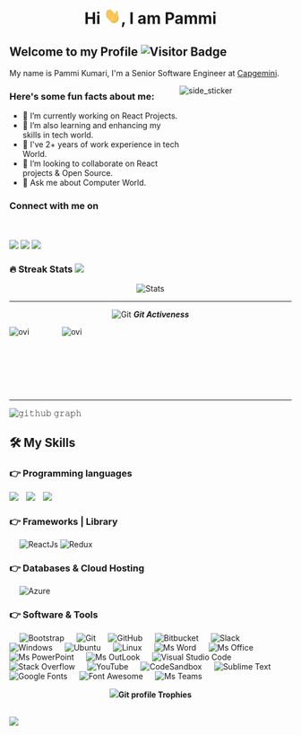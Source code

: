 <h1 align="center">Hi <img src="https://raw.githubusercontent.com/ABSphreak/ABSphreak/master/gifs/Hi.gif" width="30px">, I am Pammi </h1>

## Welcome to my Profile ![Visitor Badge](https://visitor-badge.laobi.icu/badge?page_id=PammiKumari1234)


My name is Pammi Kumari, I'm a Senior Software Engineer at [Capgemini](https://www.capgemini.com/). 

<img align="right" width=200px height=200px alt="side_sticker" src="https://media.giphy.com/media/TEnXkcsHrP4YedChhA/giphy.gif" />

<h3> Here's some fun facts about me: </h3>

- 🔭 I’m currently working on React Projects.
- 🏢 I’m also learning and enhancing my skills in tech world.
- 🌱 I've 2+ years of work experience in tech World.
- 👯 I’m looking to collaborate on React projects & Open Source.
- 💬 Ask me about Computer World.

<h3>Connect with me on</h3>
 <br>
<br>
<a target="_blank" href="https://www.linkedin.com/in/pammi-kumari-099978179/"><img src="https://img.shields.io/badge/-LinkedIn-0077B5?style=for-the-badge&logo=Linkedin&logoColor=white"></img></a>
<a target="_blank" href="mailto:pammisao1234@gmail.com"><img src="https://img.shields.io/badge/-Gmail-D14836?style=for-the-badge&logo=Gmail&logoColor=white"></img></a>
<a target="_blank" href="https://github.com/PammiKumari1234"><img src="https://img.shields.io/badge/GitHub-181717.svg?style=for-the-badge&logo=GitHub&logoColor=white"></img></a>




### 🔥 Streak Stats <img src="https://media.giphy.com/media/iY8CRBdQXODJSCERIr/giphy.gif" width="30px">&nbsp;
<p align="center"><img src="https://github-readme-stats.vercel.app/api?username=PammiKumari1234&theme=gruvbox" alt="Stats"  /></p>


<hr>
<p align="center">
 <img src="https://media.giphy.com/media/W5eoZHPpUx9sapR0eu/giphy.gif" width="30px" alt="Git"/>&nbsp;<i><b>Git Activeness</b></i></p>
 
 
 <p><img align="left" src="https://github-readme-stats.vercel.app/api/top-langs?username=PammiKumari1234&show_icons=true&locale=en&layout=compact&theme=gruvbox" alt="ovi" /></p>
<p>&nbsp;<img align="right" src="https://github-readme-stats.vercel.app/api?username=PammiKumari1234&show_icons=true&locale=en&theme=gruvbox" alt="ovi" width="410" /></p>
<br><br><br><br><br>


<hr>



![𝚐𝚒𝚝𝚑𝚞𝚋 𝚐𝚛𝚊𝚙𝚑](https://activity-graph.herokuapp.com/graph?username=PammiKumari1234&theme=gruvbox&hide_border=true&area=true)


## 🛠️ My Skills
### 👉 Programming languages
<p align="left"> 
  
![](https://img.shields.io/badge/-HTML5-E34F26?style=flat-square&logo=html5&logoColor=white)&emsp;![](https://img.shields.io/badge/-CSS3-1572B6?style=flat-square&logo=css3)&emsp;![](https://img.shields.io/badge/-JavaScript-black?style=flat-square&logo=javascript)
</p>


### 👉 Frameworks | Library
<p align="left"> 
 &emsp;
  <img alt="ReactJs" src="https://img.shields.io/badge/React-61DAFB.svg?style=for-the-badge&logo=React&logoColor=black"/>
 <img alt="Redux" src="https://img.shields.io/badge/Redux-593D88?style=for-the-badge&logo=redux&logoColor=white">
  &emsp;
</p>


### 👉 Databases & Cloud Hosting
<p align="left">
 &emsp;
  <img alt="Azure" src="https://img.shields.io/badge/microsoft%20azure-0089D6?style=for-the-badge&logo=microsoft-azure&logoColor=white">
  &emsp;
</p>


 ### 👉 Software & Tools

<p align="left">
  &emsp;
   <img alt="Bootstrap" src="https://img.shields.io/badge/Bootstrap-7952B3.svg?style=for-the-badge&logo=Bootstrap&logoColor=white">
   &emsp;
   <img alt="Git" src="https://img.shields.io/badge/Git-F05032.svg?style=for-the-badge&logo=Git&logoColor=white">
   &emsp;
   <img alt="GitHub" src="https://img.shields.io/badge/GitHub-181717.svg?style=for-the-badge&logo=GitHub&logoColor=white">
   &emsp;
   <img alt="Bitbucket" src="https://img.shields.io/badge/Bitbucket-0052CC.svg?style=for-the-badge&logo=Bitbucket&logoColor=white">
   &emsp;
   <img alt="Slack" src="https://img.shields.io/badge/Slack-4A154B.svg?style=for-the-badge&logo=Slack&logoColor=white">
   &emsp;
   <img alt="Windows" src="https://img.shields.io/badge/Windows-0078D6.svg?style=for-the-badge&logo=Windows&logoColor=white">
   &emsp;
   <img alt="Ubuntu" src="https://img.shields.io/badge/Ubuntu-E95420.svg?style=for-the-badge&logo=Ubuntu&logoColor=white">
   &emsp;
   <img alt="Linux" src="https://img.shields.io/badge/Linux-FCC624.svg?style=for-the-badge&logo=Linux&logoColor=black">
   &emsp;
   <img alt="Ms Word" src="https://img.shields.io/badge/Microsoft%20Word-2B579A.svg?style=for-the-badge&logo=Microsoft-Word&logoColor=white">
   &emsp;
   <img alt="Ms Office" src="https://img.shields.io/badge/Microsoft%20Office-D83B01.svg?style=for-the-badge&logo=Microsoft-Office&logoColor=white">
   &emsp;
   <img alt="Ms PowerPoint" src="https://img.shields.io/badge/Microsoft%20PowerPoint-B7472A.svg?style=for-the-badge&logo=Microsoft-PowerPoint&logoColor=white">
   &emsp;
   <img alt="Ms OutLook" src="https://img.shields.io/badge/Microsoft%20Outlook-0078D4.svg?style=for-the-badge&logo=Microsoft-Outlook&logoColor=white">
   &emsp;
 <img alt="Visual Studio Code" src="https://img.shields.io/badge/Visual%20Studio%20Code-007ACC.svg?style=for-the-badge&logo=Visual-Studio-Code&logoColor=white">
   &emsp;
 <img alt="Stack Overflow" src="https://img.shields.io/badge/Stack%20Overflow-F58025.svg?style=for-the-badge&logo=Stack-Overflow&logoColor=white">
   &emsp;
 <img alt="YouTube" src="https://img.shields.io/badge/YouTube-FF0000.svg?style=for-the-badge&logo=YouTube&logoColor=white">
   &emsp;
  <img alt="CodeSandbox" src="https://img.shields.io/badge/CodeSandbox-151515.svg?style=for-the-badge&logo=CodeSandbox&logoColor=white">
   &emsp;
 <img alt="Sublime Text" src="https://img.shields.io/badge/Sublime%20Text-FF9800.svg?style=for-the-badge&logo=Sublime-Text&logoColor=white">
   &emsp;
 <img alt="Google Fonts" src="https://img.shields.io/badge/Google%20Fonts-4285F4.svg?style=for-the-badge&logo=Google-Fonts&logoColor=white">
   &emsp;
  <img alt="Font Awesome" src="https://img.shields.io/badge/Font%20Awesome-528DD7.svg?style=for-the-badge&logo=Font-Awesome&logoColor=white">
   &emsp;
 <img alt="Ms Teams" src="https://img.shields.io/badge/Microsoft%20Teams-6264A7.svg?style=for-the-badge&logo=Microsoft-Teams&logoColor=white">
   &emsp;
 
</p>


<p align="center"><img src="https://media.giphy.com/media/QaMcXSekUWx7aogAUr/giphy.gif" width="60" /><b>Git profile Trophies</b></h4></p><br>
<img src="https://github-profile-trophy.vercel.app/?username=PammiKumari1234&theme=gruvbox" />





